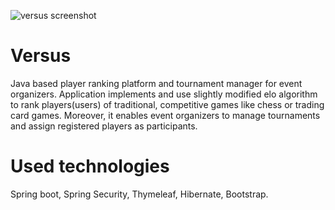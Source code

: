 ![versus screenshot](https://user-images.githubusercontent.com/31850105/41559375-27ec390c-7344-11e8-80e1-aab63f7ef6f7.png)
# Versus
Java based player ranking platform and tournament manager for event organizers. Application implements and use slightly modified elo algorithm to rank players(users) of traditional, competitive games like chess or trading card games.
Moreover, it enables event organizers to manage tournaments and assign registered players as participants.

# Used technologies
Spring boot, Spring Security, Thymeleaf, Hibernate, Bootstrap.
